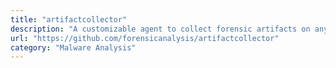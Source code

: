 ```yaml
---
title: "artifactcollector"
description: "A customizable agent to collect forensic artifacts on any Windows, macOS or Linux system"
url: "https://github.com/forensicanalysis/artifactcollector"
category: "Malware Analysis"
---
```

